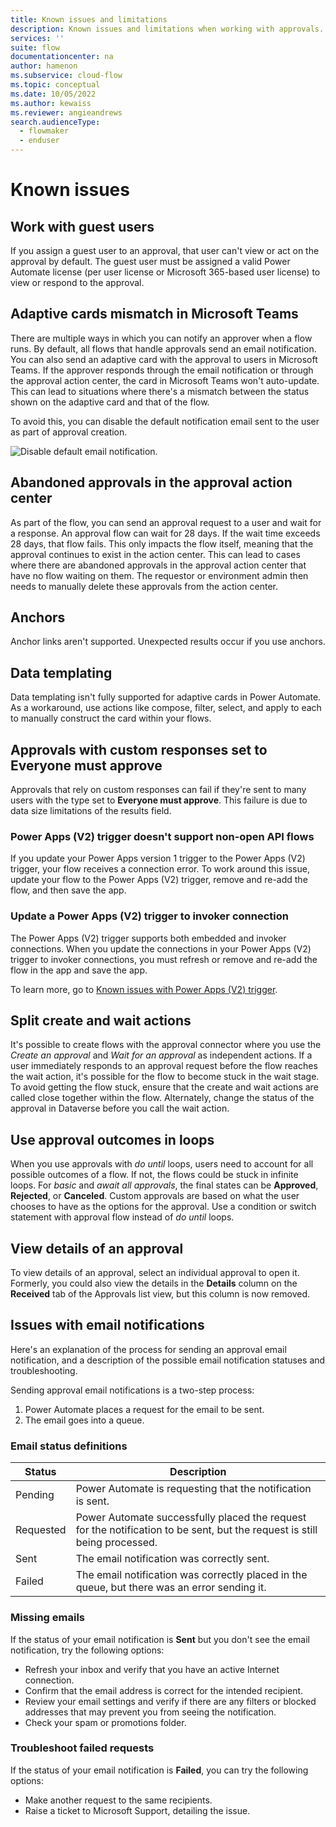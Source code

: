 ```yaml
---
title: Known issues and limitations
description: Known issues and limitations when working with approvals.
services: ''
suite: flow
documentationcenter: na
author: hamenon 
ms.subservice: cloud-flow
ms.topic: conceptual
ms.date: 10/05/2022
ms.author: kewaiss
ms.reviewer: angieandrews
search.audienceType: 
  - flowmaker
  - enduser
---
```


# Known issues

## Work with guest users

If you assign a guest user to an approval, that user can't view or act on the approval by default. The guest user must be assigned a valid Power Automate license (per user license or Microsoft 365-based user license) to view or respond to the approval.
  
## Adaptive cards mismatch in Microsoft Teams

There are multiple ways in which you can notify an approver when a flow runs. By default, all flows that handle approvals send an email notification. You can also send an adaptive card with the approval to users in Microsoft Teams. If the approver responds through the email notification or through the approval action center, the card in Microsoft Teams won't auto-update. This can lead to situations where there's a mismatch between the status shown on the adaptive card and that of the flow.

To avoid this, you can disable the default notification email sent to the user as part of approval creation.

![Disable default email notification.](./media/create-approval-response-options/disable-default-notification.png)

## Abandoned approvals in the approval action center

As part of the flow, you can send an approval request to a user and wait for a response. An approval flow can wait for 28 days. If the wait time exceeds 28 days, that flow fails. This only impacts the flow itself, meaning that the approval continues to exist in the action center. This can lead to cases where there are abandoned approvals in the approval action center that have no flow waiting on them. The requestor or environment admin then needs to manually delete these approvals from the action center.

## Anchors

Anchor links aren't supported. Unexpected results occur if you use anchors.

## Data templating

Data templating isn't fully supported for adaptive cards in Power Automate. As a workaround, use actions like compose, filter, select, and apply to each to manually construct the card within your flows.

## Approvals with custom responses set to Everyone must approve

Approvals that rely on custom responses can fail if they're sent to many users with the type set to **Everyone must approve**. This failure is due to data size limitations of the results field.

### Power Apps (V2) trigger doesn't support non-open API flows

If you update your Power Apps version 1 trigger to the Power Apps (V2) trigger, your flow receives a connection error. To work around this issue, update your flow to the Power Apps (V2) trigger, remove and re-add the flow, and then save the app.

### Update a Power Apps (V2) trigger to invoker connection

The Power Apps (V2) trigger supports both embedded and invoker connections. When you update the connections in your Power Apps (V2) trigger to invoker connections, you must refresh or remove and re-add the flow in the app and save the app.

To learn more, go to [Known issues with Power Apps (V2) trigger](/troubleshoot/power-platform/power-automate/known-issues-power-apps-v2-trigger).

## Split create and wait actions

It's possible to create flows with the approval connector where you use the *Create an approval* and *Wait for an approval* as independent actions. If a user immediately responds to an approval request before the flow reaches the wait action, it's possible for the flow to become stuck in the wait stage. To avoid getting the flow stuck, ensure that the create and wait actions are called close together within the flow. Alternately, change the status of the approval in Dataverse before you call the wait action.

## Use approval outcomes in loops

When you use approvals with *do until* loops, users need to account for all possible outcomes of a flow. If not, the flows could be stuck in infinite loops. For *basic* and *await all approvals*, the final states can be **Approved**, **Rejected**, or **Canceled**. Custom approvals are based on what the user chooses to have as the options for the approval. Use a condition or switch statement with approval flow instead of *do until* loops.

## View details of an approval

To view details of an approval, select an individual approval to open it. Formerly, you could also view the details in the **Details** column on the **Received** tab of the Approvals list view, but this column is now removed.


## Issues with email notifications

Here's an explanation of the process for sending an approval email notification, and a description of the possible email notification statuses and troubleshooting.

Sending approval email notifications is a two-step process:

1. Power Automate places a request for the email to be sent.
1. The email goes into a queue.

### Email status definitions

Status|Description
------|------------
Pending|Power Automate is requesting that the notification is sent.
Requested| Power Automate successfully placed the request for the notification to be sent, but the request is still being processed.
Sent| The email notification was correctly sent.
Failed| The email notification was correctly placed in the queue, but there was an error sending it.

### Missing emails

If the status of your email notification is **Sent** but you don't see the email notification, try the following options:

- Refresh your inbox and verify that you have an active Internet connection.
- Confirm that the email address is correct for the intended recipient.
- Review your email settings and verify if there are any filters or blocked addresses that may prevent you from seeing the notification.
- Check your spam or promotions folder.

### Troubleshoot failed requests

If the status of your email notification is **Failed**, you can try the following options:

- Make another request to the same recipients.
- Raise a ticket to Microsoft Support, detailing the issue.
